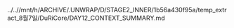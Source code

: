 ../..//mnt/h/ARCHIVE/.UNWRAP/D/STAGE2_INNER/1b56a430f95a/temp_extract_8월7일/DuRiCore/DAY12_CONTEXT_SUMMARY.md